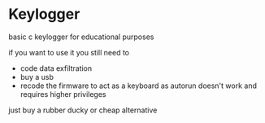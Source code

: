 # Keylogger

basic c keylogger for educational purposes

if you want to use it you still need to 

- code data exfiltration
- buy a usb
- recode the firmware to act as a keyboard as autorun doesn't work and requires higher privileges

just buy a rubber ducky or cheap alternative

